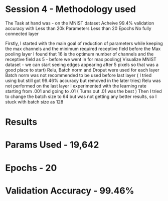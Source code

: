 # Session 4 - Methodology used 

The Task at hand was - on the MNIST dataset 
Acheive 99.4% validation accuracy
with Less than 20k Parameters 
Less than 20 Epochs
No fully connected layer

Firstly, I started with the main goal of reduction of parameters while keeping the max channels and the minimum required receptive field before the Max pooling layer 
I found that 16 is the optimum number of channels and the receptive field as 5 - before we went in for max pooling( Visualize MNIST dataset - we can start seeing edges appearing after 5 pixels so that was a good place to start)
Relu, Batch norm and Droput were used for each layer 
Batch norm was not recommended to be used before last layer ( I tried using but still got 99.46% accuracy but removed in the later tries)
Relu was not performed on the last layer 
I experimented with the learning rate starting from .001 and going to .01 ( Turns out .01 was the best ) 
Then I tried to change the batch size to 64 but was not getting any better results, so I stuck with batch size as 128

# Results 
# Params Used - 19,642
# Epochs - 20
# Validation Accuracy - 99.46% 
